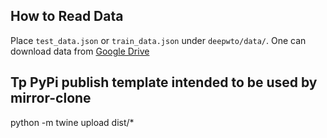 ## How to Read Data
Place `test_data.json` or `train_data.json` under `deepwto/data/`.
One can download data from  [Google Drive](https://drive.google.com/drive/u/2/folders/1BpwYLqSBXxSgv8cmItwbohIkfebJr3lX)

## Tp PyPi publish template intended to be used by mirror-clone 
python -m twine upload dist/*
